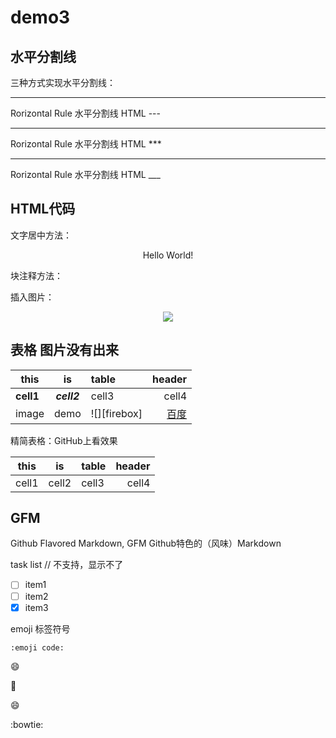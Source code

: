# demo3

## 水平分割线

三种方式实现水平分割线：

<hr> Rorizontal Rule 水平分割线 HTML
---

<hr> Rorizontal Rule 水平分割线 HTML
***

<hr> Rorizontal Rule 水平分割线 HTML
___






## HTML代码

文字居中方法：
<p align='center'>Hello World! </p>

块注释方法：
<!---
这些文字将被注释，忽略了
--->

插入图片：  
<p align='center'>
<img src="https://www.firefox.com.cn/media/img/logos/firefox/logo-quantum.9c5e96634f92.png"/>
</p>

## 表格     图片没有出来

| this | is | table | header|
|------|:-----:|:------|------:|
|**cell1**|***cell2***|cell3| cell4|
|image|demo|   ![][firebox]    |[百度]|

精简表格：GitHub上看效果

 this | is | table | header
------|:-----:|:------|------:
cell1|cell2|cell3| cell4



## GFM

Github Flavored Markdown, GFM   Github特色的（风味）Markdown

task list   // 不支持，显示不了

- [ ] item1
- [ ] item2
- [x] item3

emoji 标签符号

    :emoji code:

 :smile:  
 
 :pray:
 
 :smile:


:bowtie:



<!-- line reference -->
[firefox]:https://www.firefox.com.cn/media/img/logos/firefox/logo-quantum.9c5e96634f92.png
[百度]:https://www.baidu.com